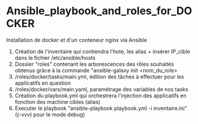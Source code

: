 # Ansible_playbook_and_roles_for_DOCKER

Installation de docker et d'un conteneur nginx via Ansible

1) Création de l'inventaire qui contiendra l'hote, les alias + insérer IP_cible dans le fichier /etc/ansible/hosts
2) Dossier "roles" contenant les arborescences des rôles souhaités obtenus grâce à la commande "ansible-galaxy init <nom_du_role>
3) /roles/docker/tasks/main.yml, édition des tâches à effectuer pour les applicatifs en question
4) /roles/docker/vars/main.yaml, paramétrage des variables de nos tasks
5) Création du playbook.yml qui orchestrera l'injection des applicatifs en fonction des machine cibles (alias)
6) Executer le playbook "ansible-playbook playbook.yml -i inventaire.ini" ((-vvv) pour le mode debug)
